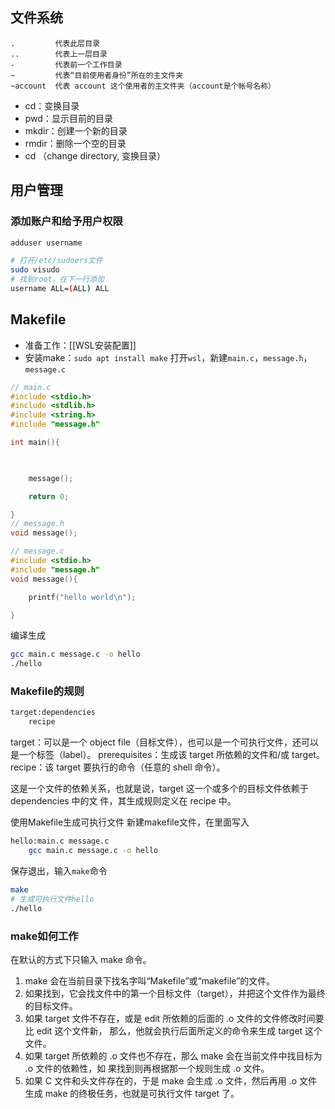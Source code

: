 ## 文件系统
```
.         代表此层目录
..        代表上一层目录
-         代表前一个工作目录
~         代表“目前使用者身份”所在的主文件夹
~account  代表 account 这个使用者的主文件夹（account是个帐号名称）
```
- cd：变换目录
- pwd：显示目前的目录
- mkdir：创建一个新的目录
- rmdir：删除一个空的目录
- cd （change directory, 变换目录）

## 用户管理
### 添加账户和给予用户权限
```bash
adduser username

# 打开/etc/sudoers文件
sudo visudo
# 找到root，在下一行添加
username ALL=(ALL) ALL 

```

## Makefile
* 准备工作：[[WSL安装配置]]
* 安装make：`sudo apt install make`
打开`wsl`，新建`main.c`，`message.h`，`message.c`
```c
// main.c
#include <stdio.h>
#include <stdlib.h>
#include <string.h>
#include "message.h"

int main(){

  

    message();

    return 0;

}
// message.h
void message();

// message.c
#include <stdio.h>
#include "message.h"
void message(){

    printf("hello world\n");

}

```
编译生成
```bash
gcc main.c message.c -o hello
./hello
```
### Makefile的规则
```bash
target:dependencies
	recipe
```

target：可以是一个 object file（目标文件），也可以是一个可执行文件，还可以是一个标签（label）。
prerequisites：生成该 target 所依赖的文件和/或 target。
recipe：该 target 要执行的命令（任意的 shell 命令）。

这是一个文件的依赖关系，也就是说，target 这一个或多个的目标文件依赖于 dependencies 中的文 件，其生成规则定义在 recipe 中。

使用Makefile生成可执行文件
新建makefile文件，在里面写入
```bash
hello:main.c message.c
	gcc main.c message.c -o hello
```
保存退出，输入`make`命令
```bash
make
# 生成可执行文件hello
./hello
```
### make如何工作
在默认的方式下只输入 make 命令。
1. make 会在当前目录下找名字叫“Makefile”或“makefile”的文件。 
2. 如果找到，它会找文件中的第一个目标文件（target），并把这个文件作为最终的目标文件。 
3. 如果 target 文件不存在，或是 edit 所依赖的后面的 .o 文件的文件修改时间要比 edit 这个文件新， 那么，他就会执行后面所定义的命令来生成 target 这个文件。 
4. 如果 target 所依赖的 .o 文件也不存在，那么 make 会在当前文件中找目标为 .o 文件的依赖性，如 果找到则再根据那一个规则生成 .o 文件。
5. 如果 C 文件和头文件存在的，于是 make 会生成 .o 文件，然后再用 .o 文件生成 make 的终极任务，也就是可执行文件 target 了。


